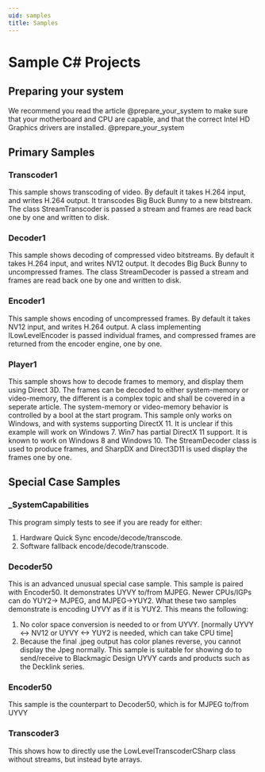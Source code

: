 ```yaml
---
uid: samples
title: Samples
---
```


# Sample C# Projects

## Preparing your system
We recommend you read the article @prepare_your_system to make sure that your motherboard and CPU are capable, and that the correct Intel HD Graphics drivers are installed. @prepare_your_system

## Primary Samples

### Transcoder1
This sample shows transcoding of video.
By default it takes H.264 input, and writes H.264 output.
It transcodes Big Buck Bunny to a new bitstream.
The class StreamTranscoder is passed a stream and frames are read back one by one and written to disk.

### Decoder1
This sample shows decoding of compressed video bitstreams.
By default it takes H.264 input, and writes NV12 output.
It decodes Big Buck Bunny to uncompressed frames.
The class StreamDecoder is passed a stream and frames are read back one by one and written to disk.

### Encoder1
This sample shows encoding of uncompressed frames.
By default it takes NV12 input, and writes H.264 output.
A class implementing ILowLevelEncoder is passed individual frames, and compressed frames are returned from the encoder engine, one by one.

### Player1
This sample shows how to decode frames to memory, and display them using Direct 3D.
The frames can be decoded to either system-memory or video-memory, the different is a complex topic and shall be covered in a seperate article.
The system-memory or video-memory behavior is controlled by a bool at the start program. This sample only works on Windows, and with systems supporting DirectX 11. It is unclear if this example will work on Windows 7. Win7 has partial DirectX 11 support. It is known to work on Windows 8 and Windows 10.
The StreamDecoder class is used to produce frames, and SharpDX and Direct3D11 is used display the frames one by one.


## Special Case Samples

### _SystemCapabilities
This program simply tests to see if you are ready for either:
1. Hardware Quick Sync encode/decode/transcode. 
2. Software fallback encode/decode/transcode. 

### Decoder50
This is an advanced unusual special case sample.
This sample is paired with Encoder50. It demonstrates UYVY to/from MJPEG.
Newer CPUs/IGPs can do YUY2-> MJPEG, and MJPEG->YUY2.
What these two samples demonstrate is encoding UYVY as if it is YUY2.
This means the following:  
1. No color space conversion is needed to or from UYVY. [normally UYVY <-> NV12 or UYVY <-> YUY2 is needed, which can take CPU time]
2. Because the final .jpeg output has color planes reverse, you cannot display the Jpeg normally.
This sample is suitable for showing do to send/receive to Blackmagic Design UYVY cards and products such as the Decklink series.

### Encoder50
This sample is the counterpart to Decoder50, which is for MJPEG to/from UYVY

### Transcoder3
This shows how to directly use the LowLevelTranscoderCSharp class without streams, but instead byte arrays.